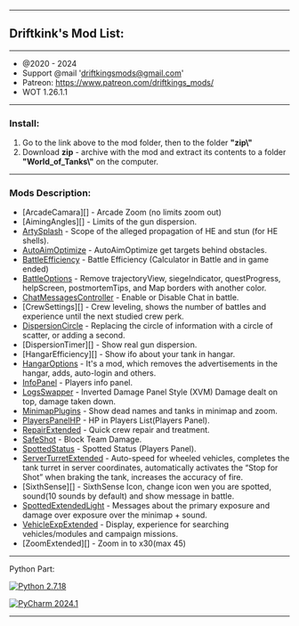 ﻿---------------------------------------------
**Driftkink's Mod List:**
---------------------------------------------
---------------------------------------------
 - @2020 - 2024
 - Support @mail 'driftkingsmods@gmail.com'
 - Patreon: https://www.patreon.com/driftkings_mods/
 - WOT 1.26.1.1
 --------------------------------------------
### Install:
1. Go to the link above to the mod folder, then to the folder **"zip\\"**
2. Download **zip** - archive with the mod and extract its contents to a folder **"World_of_Tanks\\"** on the computer.
 --------------------------------------------

### Mods Description:
* [ArcadeCamara][] - Arcade Zoom (no limits zoom out)
* [AimingAngles][] - Limits of the gun dispersion.
* [ArtySplash][] - Scope of the alleged propagation of HE and stun (for HE shells).
* [AutoAimOptimize][] - AutoAimOptimize get targets behind obstacles.
* [BattleEfficiency][] - Battle Efficiency (Calculator in Battle and in game ended)
* [BattleOptions][] - Remove trajectoryView, siegeIndicator, questProgress, helpScreen, postmortemTips, and Map borders with another color.
* [ChatMessagesController][] - Enable or Disable Chat in battle.
* [CrewSettings][] - Crew leveling, shows the number of battles and experience until the next studied crew perk.
* [DispersionCircle][] - Replacing the circle of information with a circle of scatter, or adding a second.
* [DispersionTimer][] - Show real gun dispersion.
* [HangarEfficiency][] - Show ifo about your tank in hangar.
* [HangarOptions][] - It's a mod, which removes the advertisements in the hangar, adds, auto-login and others.
* [InfoPanel][] - Players info panel.
* [LogsSwapper][] - Inverted Damage Panel Style (XVM) Damage dealt on top, damage taken down.
* [MinimapPlugins][] - Show dead names and tanks in minimap and zoom.
* [PlayersPanelHP][] - HP in Players List(Players Panel).
* [RepairExtended][] - Quick crew repair and treatment.
* [SafeShot][] - Block Team Damage.
* [SpottedStatus][] - Spotted Status (Players Panel).
* [ServerTurretExtended][] - Auto-speed for wheeled vehicles, completes the tank turret in server coordinates, automatically activates the “Stop for Shot” when braking the tank, increases the accuracy of fire.
* [SixthSense][] - SixthSense Icon, change icon wen you are spotted, sound(10 sounds by default) and show message in battle.
* [SpottedExtendedLight][] - Messages about the primary exposure and damage over exposure over the minimap + sound.
* [VehicleExpExtended][] - Display, experience for searching vehicles/modules and campaign missions.
* [ZoomExtended][] - Zoom in to x30(max 45)


[ArtySplash]: https://github.com/dkruben/Driftkings_Mods/tree/master/ArtySplash
[AutoAimOptimize]: https://github.com/dkruben/Driftkings_Mods/tree/master/AutoAimOptimize
[BattleEfficiency]: https://github.com/dkruben/Driftkings_Mods/tree/master/BattleEfficiency
[BattleOptions]: https://github.com/dkruben/Driftkings_Mods/tree/master/BattleOptions
[InfoPanel]: https://github.com/dkruben/Driftkings_Mods/tree/master/InfoPanel
[ChatMessagesController]: https://github.com/dkruben/Driftkings_Mods/tree/master/ChatMessagesController
[CrewExtended]: https://github.com/dkruben/Driftkings_Mods/tree/master/CrewExtended
[DispersionCircle]: https://github.com/dkruben/Driftkings_Mods/tree/master/DispersionCircle
[HangarOptions]: https://github.com/dkruben/Driftkings_Mods/tree/master/HangarOptions
[LogsSwapper]: https://github.com/dkruben/Driftkings_Mods/tree/master/LogsSwapper
[MinimapPlugins]: https://github.com/dkruben/Driftkings_Mods/tree/master/MinimapPlugins
[PlayersPanelHP]: https://github.com/dkruben/Driftkings_Mods/tree/master/PlayersPanelHP
[RepairExtended]: https://github.com/dkruben/Driftkings_Mods/tree/master/RepairExtended
[SafeShot]: https://github.com/dkruben/Driftkings_Mods/tree/master/SafeShot
[SpottedStatus]: https://github.com/dkruben/Driftkings_Mods/tree/master/SpottedStatus
[ServerTurretExtended]: https://github.com/dkruben/Driftkings_Mods/tree/master/ServerTurretExtended
[SixthSenseIcon]: https://github.com/dkruben/Driftkings_Mods/tree/master/SixthSenseIcon
[SpottedExtendedLight]: https://github.com/dkruben/Driftkings_Mods/tree/master/SpottedExtendedLight
[VehicleExpExtended]: https://github.com/dkruben/Driftkings_Mods/tree/master/VehicleExpExtended

--------------------------------------------
Python Part:

[![Python 2.7.18](https://img.shields.io/badge/python-2.7.18-blue.svg)](https://www.python.org/downloads/release/python-2718/)

[![PyCharm 2024.1](https://img.shields.io/badge/PyCharm-2024.1-green.svg)](https://www.jetbrains.com/pycharm/)

--------------------------------------------